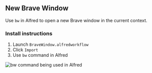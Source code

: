 ## New Brave Window
Use `bw` in Alfred to open a new Brave window in the current context.

### Install instructions
1. Launch `BraveWindow.alfredworkflow`
2. Click `Import`
3. Use `bw` command in Alfred

![bw command being used in Alfred](https://i.ibb.co/TMgJQsR/Screen-Shot-2019-03-26-at-1-36-44-PM.png)
